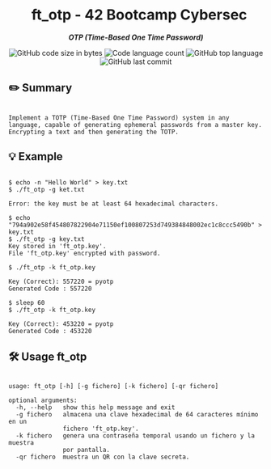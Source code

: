 <h1 align="center">
  ft_otp - 42 Bootcamp Cybersec
</h1>

<p align="center">
	<b><i>OTP (Time-Based One Time Password)</i></b><br>
</p>

<p align="center">
	<img alt="GitHub code size in bytes" src="https://img.shields.io/github/languages/code-size/Falitomal/ft_otp?color=lightblue" />
	<img alt="Code language count" src="https://img.shields.io/github/languages/count/Falitomal/ft_otp?color=yellow" />
	<img alt="GitHub top language" src="https://img.shields.io/github/languages/top/Falitomal/ft_otp?color=blue" />
	<img alt="GitHub last commit" src="https://img.shields.io/github/last-commit/Falitomal/ft_otp?color=green" />
</p>



## ✏️ Summary
```

Implement a TOTP (Time-Based One Time Password) system in any language, capable of generating ephemeral passwords from a master key.
Encrypting a text and then generating the TOTP.

```
## 💡 Example 

```

$ echo -n "Hello World" > key.txt
$ ./ft_otp -g ket.txt

Error: the key must be at least 64 hexadecimal characters.

$ echo "794a902e58f454807822904e71150ef100807253d749384848002ec1c8ccc5490b" > key.txt
$ ./ft_otp -g key.txt
Key stored in 'ft_otp.key'.
File 'ft_otp.key' encrypted with password.

$ ./ft_otp -k ft_otp.key

Key (Correct): 557220 = pyotp
Generated Code : 557220

$ sleep 60
$ ./ft_otp -k ft_otp.key

Key (Correct): 453220 = pyotp
Generated Code : 453220

```
## 🛠️ Usage  ft_otp

```

usage: ft_otp [-h] [-g fichero] [-k fichero] [-qr fichero]

optional arguments:
  -h, --help   show this help message and exit
  -g fichero   almacena una clave hexadecimal de 64 caracteres mínimo en un
               fichero 'ft_otp.key'.
  -k fichero   genera una contraseña temporal usando un fichero y la muestra
               por pantalla.
  -qr fichero  muestra un QR con la clave secreta.

```
